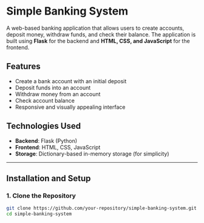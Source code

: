 # Simple Banking System

A web-based banking application that allows users to create accounts, deposit money, withdraw funds, and check their balance. The application is built using **Flask** for the backend and **HTML, CSS, and JavaScript** for the frontend.

## Features

- Create a bank account with an initial deposit
- Deposit funds into an account
- Withdraw money from an account
- Check account balance
- Responsive and visually appealing interface

## Technologies Used

- **Backend**: Flask (Python)
- **Frontend**: HTML, CSS, JavaScript
- **Storage**: Dictionary-based in-memory storage (for simplicity)

---

## Installation and Setup

### 1. Clone the Repository
```bash
git clone https://github.com/your-repository/simple-banking-system.git
cd simple-banking-system
